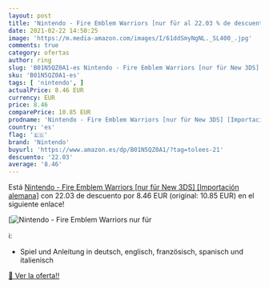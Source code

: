 ```yaml
---
layout: post
title: 'Nintendo - Fire Emblem Warriors [nur für al 22.03 % de descuento'
date: 2021-02-22 14:50:25
image: 'https://m.media-amazon.com/images/I/61ddSmyNgNL._SL400_.jpg'
comments: true
category: ofertas
author: ring
slug: 'B01N5QZ0A1-es Nintendo - Fire Emblem Warriors [nur für New 3DS]...'
sku: 'B01N5QZ0A1-es'
tags: [ 'nintendo', ]
actualPrice: 8.46 EUR
currency: EUR
price: 8.46
comparePrice: 10.85 EUR
prodname: 'Nintendo - Fire Emblem Warriors [nur für New 3DS] [Importación alemana]'
country: 'es'
flag: '🇪🇸'
brand: 'Nintendo'
buyurl: 'https://www.amazon.es/dp/B01N5QZ0A1/?tag=tolees-21'
descuento: '22.03'
average: '8.46'
---
```


Está [Nintendo - Fire Emblem Warriors [nur für New 3DS] [Importación alemana]](https://www.amazon.es/dp/B01N5QZ0A1/?tag=tolees-21) con 22.03 de descuento por 8.46 EUR (original: 10.85 EUR) en el siguiente enlace!

[![Nintendo - Fire Emblem Warriors [nur für](https://m.media-amazon.com/images/I/61ddSmyNgNL._SL400_.jpg)](https://www.amazon.es/dp/B01N5QZ0A1/?tag=tolees-21)

ℹ️:

- Spiel und Anleitung in deutsch, englisch, französisch, spanisch und italienisch

[🛒 Ver la oferta!!](https://www.amazon.es/dp/B01N5QZ0A1/?tag=tolees-21)
